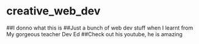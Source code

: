 # creative_web_dev
##I donno what this is
##Just a bunch of web dev stuff when I learnt from My gorgeous teacher Dev Ed
##Check out his youtube, he is amazing
